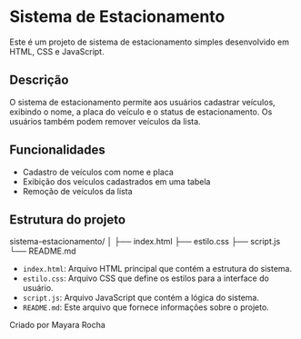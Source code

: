 # Sistema de Estacionamento

Este é um projeto de sistema de estacionamento simples desenvolvido em HTML, CSS e JavaScript.

## Descrição

O sistema de estacionamento permite aos usuários cadastrar veículos, exibindo o nome, a placa do veículo e o status de estacionamento. Os usuários também podem remover veículos da lista.

## Funcionalidades

- Cadastro de veículos com nome e placa
- Exibição dos veículos cadastrados em uma tabela
- Remoção de veículos da lista


## Estrutura do projeto

sistema-estacionamento/
│
├── index.html
├── estilo.css
├── script.js
└── README.md


- `index.html`: Arquivo HTML principal que contém a estrutura do sistema.
- `estilo.css`: Arquivo CSS que define os estilos para a interface do usuário.
- `script.js`: Arquivo JavaScript que contém a lógica do sistema.
- `README.md`: Este arquivo que fornece informações sobre o projeto.


Criado por Mayara Rocha